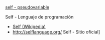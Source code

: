 [self - pseudovariable](self---pseudovariable.html)

Self - Lenguaje de programación

-   [Self (Wikipedia)](http://en.wikipedia.org/wiki/Self_(programming_language))
-   <http://selflanguage.org/> Self - Sitio oficial\]

